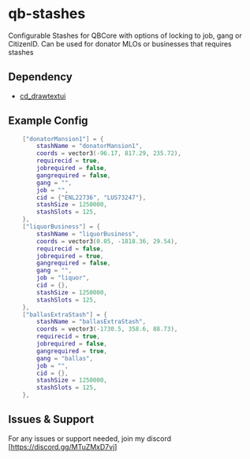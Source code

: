 # qb-stashes

Configurable Stashes for QBCore with options of locking to job, gang or CitizenID. Can be used for donator MLOs or businesses that requires stashes

## Dependency

* [cd_drawtextui](https://github.com/dsheedes/cd_drawtextui)

## Example Config

```lua
    ["donatorMansion1"] = {
        stashName = "donatorMansion1",
        coords = vector3(-96.17, 817.29, 235.72),
        requirecid = true,
        jobrequired = false,
        gangrequired = false,
        gang = "",
        job = "",
        cid = {"ENL22736", "LUS73247"},  
        stashSize = 1250000,
        stashSlots = 125, 
    },
    ["liquorBusiness"] = {
        stashName = "liquorBusiness",
        coords = vector3(0.05, -1818.36, 29.54),
        requirecid = false,
        jobrequired = true,
        gangrequired = false,
        gang = "",
        job = "liquor",
        cid = {},  
        stashSize = 1250000,
        stashSlots = 125, 
    },
    ["ballasExtraStash"] = {
        stashName = "ballasExtraStash",
        coords = vector3(-1730.5, 358.6, 88.73), 
        requirecid = true,
        jobrequired = false,
        gangrequired = true,
        gang = "ballas",
        job = "",
        cid = {},  
        stashSize = 1250000,
        stashSlots = 125, 
    },
```

## Issues & Support
For any issues or support needed, join my discord [https://discord.gg/MTuZMxD7vj]